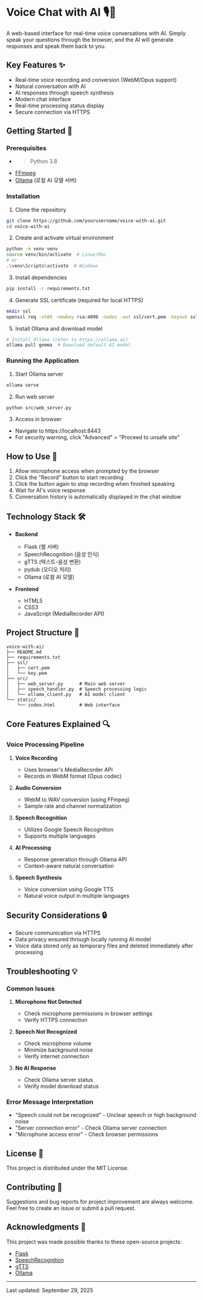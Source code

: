 # Voice Chat with AI 🎙️💬

A web-based interface for real-time voice conversations with AI. Simply speak your questions through the browser, and the AI will generate responses and speak them back to you.

## Key Features ✨

- Real-time voice recording and conversion (WebM/Opus support)
- Natural conversation with AI
- AI responses through speech synthesis
- Modern chat interface
- Real-time processing status display
- Secure connection via HTTPS

## Getting Started 🚀

### Prerequisites

- > Python 3.8 
- [FFmpeg](https://ffmpeg.org/download.html)
- [Ollama](https://ollama.ai) (로컬 AI 모델 서버)

### Installation

1. Clone the repository
```bash
git clone https://github.com/yourusername/voice-with-ai.git
cd voice-with-ai
```

2. Create and activate virtual environment
```bash
python -m venv venv
source venv/bin/activate  # Linux/Mac
# or
.\venv\Scripts\activate  # Windows
```

3. Install dependencies
```bash
pip install -r requirements.txt
```

4. Generate SSL certificate (required for local HTTPS)
```bash
mkdir ssl
openssl req -x509 -newkey rsa:4096 -nodes -out ssl/cert.pem -keyout ssl/key.pem -days 365 -subj "/CN=localhost"
```

5. Install Ollama and download model
```bash
# Install Ollama (refer to https://ollama.ai)
ollama pull gemma  # Download default AI model
```

### Running the Application

1. Start Ollama server
```bash
ollama serve
```

2. Run web server
```bash
python src/web_server.py
```

3. Access in browser
- Navigate to https://localhost:8443
- For security warning, click "Advanced" > "Proceed to unsafe site"

## How to Use 📝

1. Allow microphone access when prompted by the browser
2. Click the "Record" button to start recording
3. Click the button again to stop recording when finished speaking
4. Wait for AI's voice response
5. Conversation history is automatically displayed in the chat window

## Technology Stack 🛠️

- **Backend**
  - Flask (웹 서버)
  - SpeechRecognition (음성 인식)
  - gTTS (텍스트-음성 변환)
  - pydub (오디오 처리)
  - Ollama (로컬 AI 모델)

- **Frontend**
  - HTML5
  - CSS3
  - JavaScript (MediaRecorder API)

## Project Structure 📁

```
voice-with-ai/
├── README.md
├── requirements.txt
├── ssl/
│   ├── cert.pem
│   └── key.pem
├── src/
│   ├── web_server.py      # Main web server
│   ├── speech_handler.py  # Speech processing logic
│   └── ollama_client.py   # AI model client
└── static/
    └── index.html         # Web interface
```

## Core Features Explained 🔍

### Voice Processing Pipeline

1. **Voice Recording**
   - Uses browser's MediaRecorder API
   - Records in WebM format (Opus codec)

2. **Audio Conversion**
   - WebM to WAV conversion (using FFmpeg)
   - Sample rate and channel normalization

3. **Speech Recognition**
   - Utilizes Google Speech Recognition
   - Supports multiple languages

4. **AI Processing**
   - Response generation through Ollama API
   - Context-aware natural conversation

5. **Speech Synthesis**
   - Voice conversion using Google TTS
   - Natural voice output in multiple languages

## Security Considerations 🔒

- Secure communication via HTTPS
- Data privacy ensured through locally running AI model
- Voice data stored only as temporary files and deleted immediately after processing

## Troubleshooting 💡

### Common Issues

1. **Microphone Not Detected**
   - Check microphone permissions in browser settings
   - Verify HTTPS connection

2. **Speech Not Recognized**
   - Check microphone volume
   - Minimize background noise
   - Verify internet connection

3. **No AI Response**
   - Check Ollama server status
   - Verify model download status

### Error Message Interpretation

- "Speech could not be recognized" - Unclear speech or high background noise
- "Server connection error" - Check Ollama server connection
- "Microphone access error" - Check browser permissions

## License 📄

This project is distributed under the MIT License.

## Contributing 🤝

Suggestions and bug reports for project improvement are always welcome.
Feel free to create an issue or submit a pull request.

## Acknowledgments 🙏

This project was made possible thanks to these open-source projects:

- [Flask](https://flask.palletsprojects.com/)
- [SpeechRecognition](https://pypi.org/project/SpeechRecognition/)
- [gTTS](https://pypi.org/project/gTTS/)
- [Ollama](https://ollama.ai)

---
Last updated: September 29, 2025